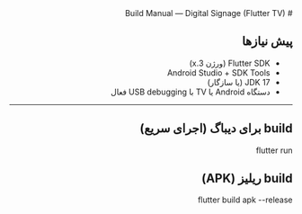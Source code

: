 <div dir="rtl">
# Build Manual — Digital Signage (Flutter TV)

## پیش‌ نیازها
- Flutter SDK (ورژن 3.x)
- Android Studio + SDK Tools
- JDK 17 (یا سازگار)
- دستگاه Android یا TV با USB debugging فعال

---

## build برای دیباگ (اجرای سریع)
flutter run

## build ریلیز (APK)
flutter build apk --release
</div>

